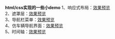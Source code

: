 **html/css实现的一些小demo**
1、响应式布局：[效果预览](https://5iris5.github.io/Practice/media.html) <br>
2、遮罩层：[效果预览](https://5iris5.github.io/Practice/overlay.html) <br> 
3、导航栏菜单：[效果预览](https://5iris5.github.io/Practice/media.html) <br>
4、仿车辆导航界面：[效果预览](https://5iris5.github.io/Practice/media.html) <br>
5、时间轴：[效果预览](https://5iris5.github.io/Practice/timeline.html) <br>
